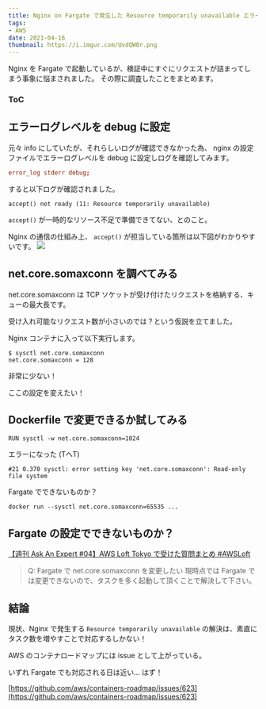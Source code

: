 ```yaml
---
title: Nginx on Fargate で発生した Resource temporarily unavailable エラーを調査した
tags:
- AWS
date: 2021-04-16
thumbnail: https://i.imgur.com/UvdQW0r.png
---
```


Nginx を Fargate で起動しているが、検証中にすぐにリクエストが詰まってしまう事象に悩まされました。
その際に調査したことをまとめます。

<div class="toc">
<div class="toc-content">
<h3 class="menu-label">ToC</h3>
<!-- toc -->
</div>
</div>

<!-- more -->

## エラーログレベルを debug に設定

元々 info にしていたが、それらしいログが確認できなかった為、
nginx の設定ファイルでエラーログレベルを debug に設定しログを確認してみます。

```nginx.conf
error_log stderr debug;
```

すると以下ログが確認されました。

```
accept() not ready (11: Resource temporarily unavailable)
```

`accept()` が一時的なリソース不足で準備できてない、とのこと。

Nginx の通信の仕組み上、 `accept()` が担当している箇所は以下図がわかりやすいです。
![](https://i.imgur.com/PPJozW1.png)

## net.core.somaxconn を調べてみる

net.core.somaxconn は TCP ソケットが受け付けたリクエストを格納する、キューの最大長です。

受け入れ可能なリクエスト数が小さいのでは？という仮説を立てました。

Nginx コンテナに入って以下実行します。

```console
$ sysctl net.core.somaxconn
net.core.somaxconn = 128
```

非常に少ない！

ここの設定を変えたい！

## Dockerfile で変更できるか試してみる

```
RUN sysctl -w net.core.somaxconn=1024
```

エラーになった (TへT)

```
#21 0.370 sysctl: error setting key 'net.core.somaxconn': Read-only file system
```

Fargate でできないものか？

```
docker run --sysctl net.core.somaxconn=65535 ...
```

## Fargate の設定でできないものか？

[【週刊 Ask An Expert #04】AWS Loft Tokyo で受けた質問まとめ #AWSLoft](https://aws.amazon.com/jp/blogs/startup/weekly-aae-04/)

> Q: Fargate で net.core.somaxconn を変更したい
> 現時点では Fargate では変更できないので、タスクを多く起動して頂くことで解決して下さい。

## 結論

現状、Nginx で発生する `Resource temporarily unavailable` の解決は、素直にタスク数を増やすことで対応するしかない！

AWS のコンテナロードマップには issue として上がっている。

いずれ Fargate でも対応される日は近い... はず！

[https://github.com/aws/containers-roadmap/issues/623](https://github.com/aws/containers-roadmap/issues/623)
